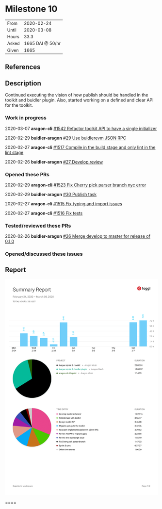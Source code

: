 # Milestone 10

|       |                  |
| ----- | ---------------- |
| From  | 2020-02-24       |
| Until | 2020-03-08       |
| Hours | 33.3             |
| Asked | 1665 DAI @ 50/hr |
| Given | 1665             |

## References

## Description

Continued executing the vision of how publish should be handled in the toolkit and buidler plugin. Also, started working on a defined and clear API for the toolkit.

### Work in progress

2020-03-07 **aragon-cli** [#1542 Refactor toolkit API to have a single initializer](https://github.com/aragon/aragon-cli/pull/1542)

2020-02-29 **buidler-aragon** [#29 Use buidlerevm JSON RPC](https://github.com/aragon/buidler-aragon/pull/29)

2020-02-27 **aragon-cli** [#1517 Compile in the build stage and only lint in the lint stage](https://github.com/aragon/aragon-cli/pull/1517)

2020-02-26 **buidler-aragon** [#27 Develop review](https://github.com/aragon/buidler-aragon/pull/27)

### Opened these PRs

2020-02-29 **aragon-cli** [#1523 Fix Cherry pick parser branch nyc error](https://github.com/aragon/aragon-cli/pull/1523)

2020-02-29 **buidler-aragon** [#30 Publish task](https://github.com/aragon/buidler-aragon/pull/30)

2020-02-27 **aragon-cli** [#1515 Fix typing and import issues](https://github.com/aragon/aragon-cli/pull/1515)

2020-02-27 **aragon-cli** [#1516 Fix tests](https://github.com/aragon/aragon-cli/pull/1516)

### Tested/reviewed these PRs

2020-02-26 **buidler-aragon** [#26 Merge develop to master for release of 0.1.0](https://github.com/aragon/buidler-aragon/pull/26)

### Opened/discussed these issues

## Report

![Time-tracking report](assets/lion-milestone-10-timing-report.png)

====
